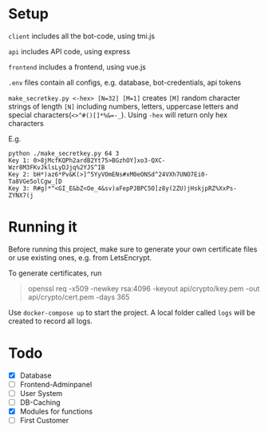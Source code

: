 # Setup

`client` includes all the bot-code, using tmi.js

`api` includes API code, using express

`frontend` includes a frontend, using vue.js

`.env` files contain all configs, e.g. database, bot-credentials, api tokens 

`make_secretkey.py <-hex> [N=32] [M=1]` creates `[M]` random character strings of length `[N]` including numbers, letters, uppercase letters and special characters(`<>^#()[]*%&=-_`). Using `-hex` will return only hex characters

E.g. 
```
python ./make_secretkey.py 64 3
Key 1: 0>8jMcfKQPh2ardB2Yt75>BGzhOY]xo3-QXC-Wzr8M3FKvJklsLyDJjq%2YJS^IB
Key 2: bH*)az6*Pv&K(>]^5YyVOmENs#xM0eONSd^24VXh7UNO7Ei0-Ta8VGe5olCgw_[D
Key 3: R#g)*^<GI_E&bZ<Oe_4&sv)aFepPJBPC5O]z8y(2ZU)jHskjpRZ%XxPs-ZYNX7(j
```

# Running it

Before running this project, make sure to generate your own certificate files or use existing ones, e.g. from LetsEncrypt.

To generate certificates, run 

> openssl req -x509 -newkey rsa:4096 -keyout api/crypto/key.pem -out api/crypto/cert.pem -days 365

Use `docker-compose up` to start the project. A local folder called `logs` will be created to record all logs.

# Todo

- [x] Database
- [ ] Frontend-Adminpanel
- [ ] User System
- [ ] DB-Caching
- [x] Modules for functions
- [ ] First Customer
